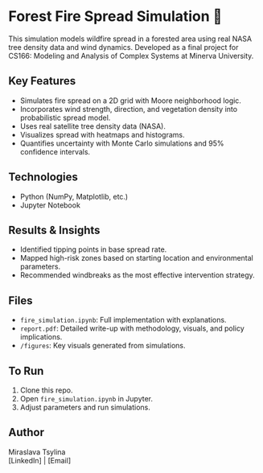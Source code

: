 # Forest Fire Spread Simulation 🌲

This simulation models wildfire spread in a forested area using real NASA tree density data and wind dynamics. Developed as a final project for CS166: Modeling and Analysis of Complex Systems at Minerva University.

## Key Features
- Simulates fire spread on a 2D grid with Moore neighborhood logic.
- Incorporates wind strength, direction, and vegetation density into probabilistic spread model.
- Uses real satellite tree density data (NASA).
- Visualizes spread with heatmaps and histograms.
- Quantifies uncertainty with Monte Carlo simulations and 95% confidence intervals.

## Technologies
- Python (NumPy, Matplotlib, etc.)
- Jupyter Notebook

## Results & Insights
- Identified tipping points in base spread rate.
- Mapped high-risk zones based on starting location and environmental parameters.
- Recommended windbreaks as the most effective intervention strategy.

## Files
- `fire_simulation.ipynb`: Full implementation with explanations.
- `report.pdf`: Detailed write-up with methodology, visuals, and policy implications.
- `/figures`: Key visuals generated from simulations.

## To Run
1. Clone this repo.
2. Open `fire_simulation.ipynb` in Jupyter.
3. Adjust parameters and run simulations.

## Author
Miraslava Tsylina  
[LinkedIn] | [Email]  
